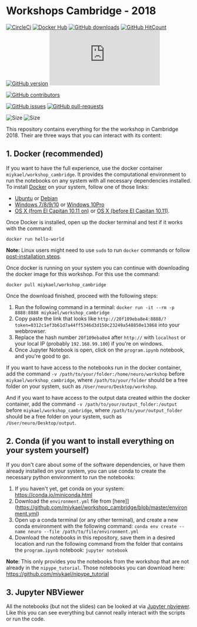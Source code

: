 # Workshops Cambridge - 2018


[![CircleCi](https://img.shields.io/circleci/project/miykael/workshop_cambridge/master.svg?maxAge=2592000)](https://circleci.com/gh/miykael/workshop_cambridge/tree/master)
[![Docker Hub](https://img.shields.io/docker/pulls/miykael/workshop_cambridge.svg?maxAge=2592000)](https://hub.docker.com/r/miykael/workshop_cambridge/)
[![GitHub downloads](https://img.shields.io/github/downloads/miykael/workshop_cambridge/StrapDown.js/total.svg)](https://github.com/miykael/workshop_cambridge/StrapDown.js/releases/)
[![GitHub HitCount](http://hits.dwyl.io/miykael/workshop_cambridge/nipype_tutorial.svg)](http://hits.dwyl.io/miykael/workshop_cambridge/nipype_tutorial)
[![GitHub version](https://badge.fury.io/gh/miykael%2FStrapDown.js.svg)](https://github.com/miykael/workshop_cambridge/StrapDown.js)
[![Google Analytics](https://ga-beacon.appspot.com/UA-XXXXXXXX-XX/github.com/miykael/workshop_cambridge/badges/README.md)](https://github.com/miykael/workshop_cambridge/badges/)

[![GitHub contributors](https://opencollective.com/miykael/workshop_cambridge/contributors.svg?width=890)](https://github.com/miykael/workshop_cambridge/graphs/contributors)

[![GitHub issues](https://img.shields.io/github/issues/miykael/workshop_cambridge/StrapDown.js.svg)](https://github.com/Naereen/StrapDown.js/issues/)
[![GitHub pull-requests](https://img.shields.io/github/issues-pr/miykael/workshop_cambridge/StrapDown.js.svg)](https://github.com/Naereen/StrapDown.js/pull/)

![Size](https://github-size-badge.herokuapp.com/miykael/workshop_cambridge.svg)
![Size](http://img.badgesize.io/miykael/workshop_cambridge/master/index.js.svg?compression=gzip)


This repository contains everything for the the workshop in Cambridge 2018. Their are three ways that you can interact with its content:

## 1. Docker (recommended)

If you want to have the full experience, use the docker container `miykael/workshop_cambridge`. It provides the computational environment to run the notebooks on any system with all necessary dependencies installed. To install [Docker](https://www.docker.com/) on your system, follow one of those links:

 - [Ubuntu](https://docs.docker.com/engine/installation/linux/ubuntu/) or [Debian](https://docs.docker.com/engine/installation/linux/docker-ce/debian/)
 - [Windows 7/8/9/10](https://docs.docker.com/toolbox/toolbox_install_windows/) or [Windows 10Pro](https://docs.docker.com/docker-for-windows/install/)
 - [OS X (from El Capitan 10.11 on)](https://docs.docker.com/docker-for-mac/install/) or [OS X (before El Capitan 10.11)](https://docs.docker.com/toolbox/toolbox_install_mac/).

Once Docker is installed, open up the docker terminal and test if it works with the command:

    docker run hello-world

**Note:** Linux users might need to use ``sudo`` to run ``docker`` commands or follow [post-installation steps](https://docs.docker.com/engine/installation/linux/linux-postinstall/).

Once docker is running on your system you can continue with downloading the docker image for this workshop. For this use the command:

`docker pull miykael/workshop_cambridge`

Once the download finished, proceed with the following steps:

1. Run the following command in a terminal: ```docker run -it --rm -p 8888:8888 miykael/workshop_cambridge```
1. Copy paste the link that looks like ```http://20f109eba8e4:8888/?token=0312c1ef3b61d7a44ff5346d3d150c23249a548850e13868``` into your webbrowser.
1. Replace the hash number ```20f109eba8e4``` after `http://` with `localhost` or your local IP (probably `192.168.99.100`) if you're on windows.
1. Once Jupyter Notebook is open, click on the `program.ipynb` notebook, and you're good to go.

If you want to have access to the notebooks run in the docker container, add the command `-v /path/to/your/folder:/home/neuro/workshop` before `miykael/workshop_cambridge`, where `/path/to/your/folder` should be a free folder on your system, such as `/User/neuro/Desktop/workshop`.

And if you want to have access to the output data created within the docker container, add the command  `-v /path/to/your/output_folder:/output` before `miykael/workshop_cambridge`, where `/path/to/your/output_folder` should be a free folder on your system, such as `/User/neuro/Desktop/output`.


## 2. Conda (if you want to install everything on your system yourself)

If you don't care about some of the software dependencies, or have them already installed on your system, you can use conda to create the necessary python environment to run the notebooks:

1. If you haven't yet, get conda on your system: https://conda.io/miniconda.html
2. Download the `environment.yml` file from [here]](https://github.com/miykael/workshop_cambridge/blob/master/environment.yml)
3. Open up a conda terminal (or any other terminal), and create a new conda environment with the following command: `conda env create --name neuro --file /path/to/file/environment.yml`
4. Download the notebooks in this repository, save them in a desired location and run the following command from the folder that contains the `program.ipynb` notebook: `jupyter notebook`

**Note**: This only provides you the notebooks from the workshop that are not already in the `nipype_tutorial`. Those notebooks you can download here: https://github.com/miykael/nipype_tutorial


## 3. Jupyter NBViewer

All the notebooks (but not the slides) can be looked at via [Jupyter nbviewer](https://nbviewer.jupyter.org/github/miykael/workshop_mumbai/blob/master/program.ipynb). Like this you can see everything but cannot really interact with the scripts or run the code.
